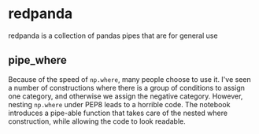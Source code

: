 # redpanda
redpanda is a collection of pandas pipes that are for general use


## pipe_where
Because of the speed of `np.where`, many people choose to use it. I've seen a number of constructions where there is a group of conditions to assign one category, and otherwise we assign the negative category. However, nesting `np.where` under PEP8 leads to a horrible code. The notebook introduces a pipe-able function that takes care of the nested where construction, while allowing the code to look readable.
